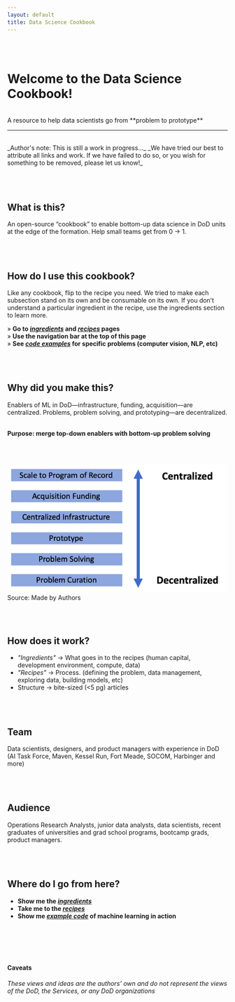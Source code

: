 ```yaml
---
layout: default
title: Data Science Cookbook
---
```

<br><br>
# Welcome to the Data Science Cookbook!
<br>
A resource to help data scientists go from **problem to prototype** <br>

-----------------------------------------------

<br>
_Author's note: This is still a work in progress..._
_We have tried our best to attribute all links and work. If we have failed to do so, or you wish for something to be removed, please let us know!_
<br><br><br><br>

## What is this?
An open-source “cookbook” to enable bottom-up data science in DoD units at the edge of the formation. Help small teams get from 0 → 1.
<br><br><br><br>


## How do I use this cookbook?
Like any cookbook, flip to the recipe you need. We tried to make each subsection stand on its own and be consumable on its own. If you don’t understand a particular ingredient in the recipe, use the ingredients section to learn more.

» **Go to [_ingredients_](/ingredients) and [_recipes_](/recipes) pages**<br>
» **Use the navigation bar at the top of this page**<br>
» **See [_code examples_](https://www.datasciencecookbook.info/appendix-b/) for specific problems (computer vision, NLP, etc)**
<br><br><br><br>

## Why did you make this?
Enablers of ML in DoD—infrastructure, funding, acquisition—are centralized.
Problems, problem solving, and prototyping—are decentralized.
<br/><br/>

**Purpose: merge top-down enablers with bottom-up problem solving**

<br><br>

![Centralized and Decentralized](./assets/index/centralized_decentralized.png)<br>
Source: Made by Authors


<br/><br/>
## How does it work?
- _"Ingredients"_ → What goes in to the recipes (human capital, development environment, compute, data)
- _"Recipes"_ → Process. (defining the problem, data management, exploring data, building models, etc)
- Structure → bite-sized (<5 pg) articles
<br/><br/><br/><br/>

## Team
Data scientists, designers, and product managers with experience in DoD (AI Task Force, Maven, Kessel Run, Fort Meade, SOCOM, Harbinger and more)
<br/><br/><br/><br/>

## Audience
Operations Research Analysts, junior data analysts, data scientists, recent graduates of universities and grad school programs, bootcamp grads, product managers.
<br/><br/><br/><br/>

## Where do I go from here?
- **Show me the [_ingredients_](/ingredients)**
- **Take me to the [_recipes_](/recipes)**
- **Show me [_example code_](https://www.datasciencecookbook.info/appendix-b/) of machine learning in action**

<br/><br/><br/><br/>
#### Caveats
_These views and ideas are the authors' own and do not represent the views of the DoD, the Services, or any DoD organizations_
